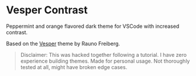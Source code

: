 # Vesper Contrast

Peppermint and orange flavored dark theme for VSCode with increased contrast.

Based on the [Vesper](https://github.com/raunofreiberg/vesper) theme by Rauno Freiberg.

> Disclaimer: This was hacked together following a tutorial. I have zero experience building themes. Made for personal usage. Not thoroughly tested at all, might have broken edge cases.
